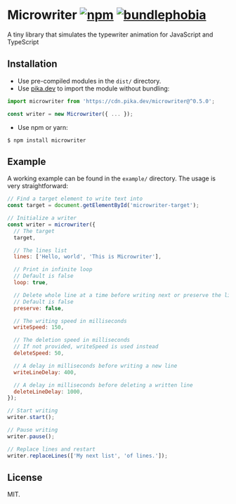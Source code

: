 # Microwriter [![npm][npm-shield]][npm-url] [![bundlephobia][bundlephobia-shield]][bundlephobia-url]

[npm-shield]: https://img.shields.io/npm/v/microwriter.svg?style=flat&color=00ba5d
[npm-url]: https://npmjs.org/package/microwriter
[bundlephobia-shield]: https://img.shields.io/bundlephobia/minzip/microwriter?style=flat&color=50a5d4
[bundlephobia-url]: https://bundlephobia.com/result?p=microwriter
[pikadev-url]: https://www.pika.dev/npm/microwriter

A tiny library that simulates the typewriter animation for JavaScript and TypeScript

## Installation

- Use pre-compiled modules in the `dist/` directory.
- Use [pika.dev][pikadev-url] to import the module without bundling:

```javascript
import microwriter from 'https://cdn.pika.dev/microwriter@^0.5.0';

const writer = new Microwriter({ ... });
```

- Use npm or yarn:

```
$ npm install microwriter
```

## Example

A working example can be found in the `example/` directory. The usage is very straightforward:

```javascript
// Find a target element to write text into
const target = document.getElementById('microwriter-target');

// Initialize a writer
const writer = microwriter({
  // The target
  target,

  // The lines list
  lines: ['Hello, world', 'This is Microwriter'],

  // Print in infinite loop
  // Default is false
  loop: true,

  // Delete whole line at a time before writing next or preserve the line if there's only one in the list
  // Default is false
  preserve: false,

  // The writing speed in milliseconds
  writeSpeed: 150,

  // The deletion speed in milliseconds
  // If not provided, writeSpeed is used instead
  deleteSpeed: 50,

  // A delay in milliseconds before writing a new line
  writeLineDelay: 400,

  // A delay in milliseconds before deleting a written line
  deleteLineDelay: 1000,
});

// Start writing
writer.start();

// Pause writing
writer.pause();

// Replace lines and restart
writer.replaceLines(['My next list', 'of lines.']);
```

## License

MIT.
